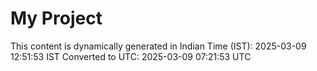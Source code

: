 # My Project

This content is dynamically generated in Indian Time (IST): 2025-03-09 12:51:53 IST
Converted to UTC: 2025-03-09 07:21:53 UTC
